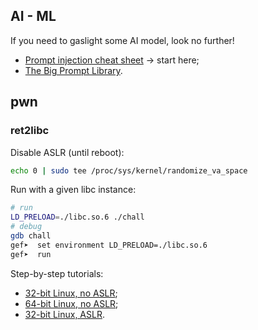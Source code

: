 ## AI - ML
If you need to gaslight some AI model, look no further!
- [Prompt injection cheat sheet](https://blog.seclify.com/prompt-injection-cheat-sheet/) → start here;
- [The Big Prompt Library](https://github.com/0xeb/TheBigPromptLibrary).






## pwn


### ret2libc
Disable ASLR (until reboot):
```sh
echo 0 | sudo tee /proc/sys/kernel/randomize_va_space
```
Run with a given libc instance:
```sh
# run
LD_PRELOAD=./libc.so.6 ./chall
# debug
gdb chall
gef➤  set environment LD_PRELOAD=./libc.so.6
gef➤  run
```
Step-by-step tutorials:
- [32-bit Linux, no ASLR](https://www.ired.team/offensive-security/code-injection-process-injection/binary-exploitation/return-to-libc-ret2libc);
- [64-bit Linux, no ASLR](https://blog.techorganic.com/2015/04/21/64-bit-linux-stack-smashing-tutorial-part-2/);
- [32-bit Linux, ASLR](https://corruptedprotocol.medium.com/h-cktivitycon-2021-ctf-the-library-ret2libc-aslr-bypass-a83a8207f237).
